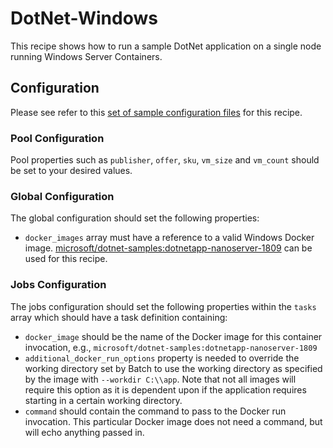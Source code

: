 # DotNet-Windows
This recipe shows how to run a sample DotNet application on
a single node running Windows Server Containers.

## Configuration
Please see refer to this [set of sample configuration files](./config) for
this recipe.

### Pool Configuration
Pool properties such as `publisher`, `offer`, `sku`, `vm_size` and
`vm_count` should be set to your desired values.

### Global Configuration
The global configuration should set the following properties:
* `docker_images` array must have a reference to a valid Windows Docker image.
[microsoft/dotnet-samples:dotnetapp-nanoserver-1809](https://hub.docker.com/r/microsoft/dotnet-samples/)
can be used for this recipe.

### Jobs Configuration
The jobs configuration should set the following properties within the `tasks`
array which should have a task definition containing:
* `docker_image` should be the name of the Docker image for this container invocation,
e.g., `microsoft/dotnet-samples:dotnetapp-nanoserver-1809`
* `additional_docker_run_options` property is needed to override the working directory
set by Batch to use the working directory as specified by the image with
`--workdir C:\\app`. Note that not all images will require this option as it is
dependent upon if the application requires starting in a certain working directory.
* `command` should contain the command to pass to the Docker run invocation. This
particular Docker image does not need a command, but will echo anything passed in.
